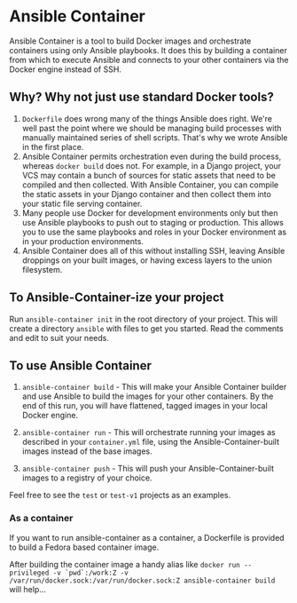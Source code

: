 # Ansible Container

Ansible Container is a tool to build Docker images and orchestrate containers
using only Ansible playbooks. It does this by building a container from which
to execute Ansible and connects to your other containers via the Docker engine
instead of SSH.

## Why? Why not just use standard Docker tools?

1. `Dockerfile` does wrong many of the things Ansible does right.
We're well past the point where we should be managing build processes
with manually maintained series of shell scripts. That's why we wrote Ansible
in the first place.
2. Ansible Container permits orchestration even during the build process, whereas
`docker build` does not. For example, in a Django project, your VCS may contain
a bunch of sources for static assets that need to be compiled and then
collected. With Ansible Container, you can compile the static assets in your Django
container and then collect them into your static file serving container.
3. Many people use Docker for development environments only but then use
Ansible playbooks to push out to staging or production. This allows you to use
the same playbooks and roles in your Docker environment as in your production
environments.
4. Ansible Container does all of this without installing SSH, leaving Ansible
droppings on your built images, or having excess layers to the union filesystem.

## To Ansible-Container-ize your project

Run `ansible-container init` in the root directory of your project. This will create
a directory `ansible` with files to get you started. Read the comments and
edit to suit your needs.

## To use Ansible Container

1. `ansible-container build` - This will make your Ansible Container builder and
use Ansible to build the images for your other containers. By the end of this
run, you will have flattened, tagged images in your local Docker engine.

2. `ansible-container run` - This will orchestrate running your images as described
in your `container.yml` file, using the Ansible-Container-built images instead of
the base images.

3. `ansible-container push` - This will push your Ansible-Container-built images to a
registry of your choice.

Feel free to see the `test` or `test-v1` projects as an examples.

### As a container

If you want to run ansible-container as a container, a Dockerfile is provided
to build a Fedora based container image.

After building the container image a handy alias like ```docker run --privileged -v `pwd`:/work:Z -v /var/run/docker.sock:/var/run/docker.sock:Z ansible-container build``` will help... 


